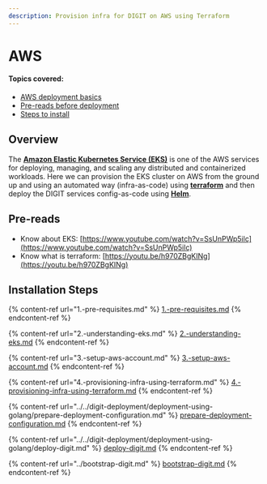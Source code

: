 ```yaml
---
description: Provision infra for DIGIT on AWS using Terraform
---
```


# AWS

#### Topics covered:

* [AWS deployment basics](./#overview)
* [Pre-reads before deployment](./#pre-reads)
* [Steps to install ](./#prerequisites)

## Overview

The [**Amazon Elastic Kubernetes Service (EKS)**](https://docs.aws.amazon.com/eks/latest/userguide/what-is-eks.html) is one of the AWS services for deploying, managing, and scaling any distributed and containerized workloads. Here we can provision the EKS cluster on AWS from the ground up and using an automated way (infra-as-code) using [**terraform**](https://www.terraform.io/intro/index.html) and then deploy the DIGIT services config-as-code using [**Helm**](https://helm.sh/docs/).

## Pre-reads

* Know about EKS: [https://www.youtube.com/watch?v=SsUnPWp5ilc](https://www.youtube.com/watch?v=SsUnPWp5ilc)
* Know what is terraform: [https://youtu.be/h970ZBgKINg](https://youtu.be/h970ZBgKINg)

## Installation Steps <a href="#prerequisites" id="prerequisites"></a>

{% content-ref url="1.-pre-requisites.md" %}
[1.-pre-requisites.md](1.-pre-requisites.md)
{% endcontent-ref %}

{% content-ref url="2.-understanding-eks.md" %}
[2.-understanding-eks.md](2.-understanding-eks.md)
{% endcontent-ref %}

{% content-ref url="3.-setup-aws-account.md" %}
[3.-setup-aws-account.md](3.-setup-aws-account.md)
{% endcontent-ref %}

{% content-ref url="4.-provisioning-infra-using-terraform.md" %}
[4.-provisioning-infra-using-terraform.md](4.-provisioning-infra-using-terraform.md)
{% endcontent-ref %}

{% content-ref url="../../digit-deployment/deployment-using-golang/prepare-deployment-configuration.md" %}
[prepare-deployment-configuration.md](../../digit-deployment/deployment-using-golang/prepare-deployment-configuration.md)
{% endcontent-ref %}

{% content-ref url="../../digit-deployment/deployment-using-golang/deploy-digit.md" %}
[deploy-digit.md](../../digit-deployment/deployment-using-golang/deploy-digit.md)
{% endcontent-ref %}

{% content-ref url="../bootstrap-digit.md" %}
[bootstrap-digit.md](../bootstrap-digit.md)
{% endcontent-ref %}
